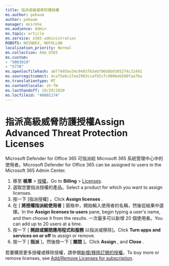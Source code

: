 ```yaml
---
title: 指派高級威脅防護授權
ms.author: pebaum
author: pebaum
manager: mnirkhe
ms.audience: Admin
ms.topic: article
ms.service: o365-administration
ROBOTS: NOINDEX, NOFOLLOW
localization_priority: Normal
ms.collection: Adm_O365
ms.custom:
- "9003019"
- "5778"
ms.openlocfilehash: a877495be34c9403f63ebf96b0b83052f4c31491
ms.sourcegitcommit: 4caf5e6c2fee2903ccaf92cfc9006eb580faa7ba
ms.translationtype: MT
ms.contentlocale: zh-TW
ms.lasthandoff: 10/29/2020
ms.locfileid: "48801174"
---
```

# <a name="assign-advanced-threat-protection-licenses"></a><span data-ttu-id="7021f-102">指派高級威脅防護授權</span><span class="sxs-lookup"><span data-stu-id="7021f-102">Assign Advanced Threat Protection Licenses</span></span>

<span data-ttu-id="7021f-103">Microsoft Defender for Office 365 可指派給 Microsoft 365 系統管理中心中的使用者。</span><span class="sxs-lookup"><span data-stu-id="7021f-103">Microsoft Defender for Office 365 can be assigned to users in the Microsoft 365 Admin Center.</span></span>

1. <span data-ttu-id="7021f-104">移至 **帳單**  >  [授權](https://go.microsoft.com/fwlink/p/?linkid=842264)。</span><span class="sxs-lookup"><span data-stu-id="7021f-104">Go to **Billing** > [Licenses](https://go.microsoft.com/fwlink/p/?linkid=842264).</span></span>
2. <span data-ttu-id="7021f-105">選取您要指派授權的產品。</span><span class="sxs-lookup"><span data-stu-id="7021f-105">Select a product for which you want to assign licenses.</span></span>
3. <span data-ttu-id="7021f-106">按一下 [指派授權]  。</span><span class="sxs-lookup"><span data-stu-id="7021f-106">Click **Assign licenses** .</span></span>
4. <span data-ttu-id="7021f-107">在 [ **將授權指派給使用者**  ] 窗格中，開始輸入使用者的名稱，然後從結果中選擇。</span><span class="sxs-lookup"><span data-stu-id="7021f-107">In the **Assign licenses to users**  pane, begin typing a user's name, and then choose it from the results.</span></span> <span data-ttu-id="7021f-108">一次最多可以新增 20 個使用者。</span><span class="sxs-lookup"><span data-stu-id="7021f-108">You can add up to 20 users at a time.</span></span>
5. <span data-ttu-id="7021f-109">按一下 [ **開啟或關閉應用程式和服務**  以指派或移除]。</span><span class="sxs-lookup"><span data-stu-id="7021f-109">Click **Turn apps and services on or off**  to assign or remove.</span></span>
6. <span data-ttu-id="7021f-110">按一下 [ **指派** ]，然後按一下 [  **關閉** ]。</span><span class="sxs-lookup"><span data-stu-id="7021f-110">Click **Assign** , and  **Close** .</span></span>

<span data-ttu-id="7021f-111">若要購買更多授權或移除授權，請參閱[新增/移除訂閱的授權](https://docs.microsoft.com/microsoft-365/commerce/licenses/buy-licenses?view=o365-worldwide#add-or-remove-licenses-for-your-business-subscription)。</span><span class="sxs-lookup"><span data-stu-id="7021f-111">To buy more or remove licenses, see [Add/Remove Licenses for subscription](https://docs.microsoft.com/microsoft-365/commerce/licenses/buy-licenses?view=o365-worldwide#add-or-remove-licenses-for-your-business-subscription).</span></span>
